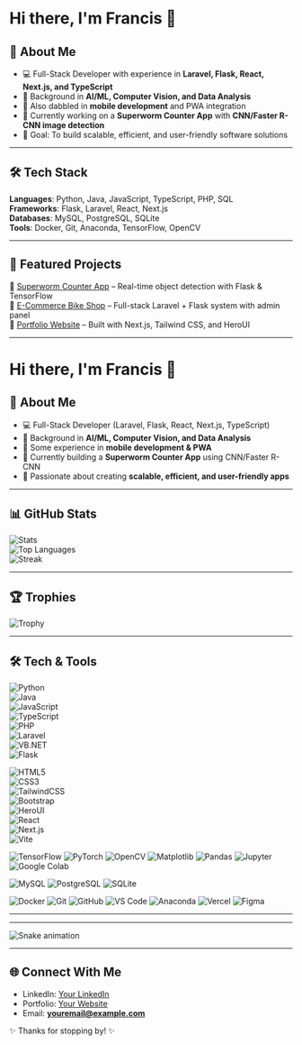 # Hi there, I'm Francis 👋  

## 🚀 About Me  
- 💻 Full-Stack Developer with experience in **Laravel, Flask, React, Next.js, and TypeScript**  
- 🤖 Background in **AI/ML, Computer Vision, and Data Analysis**  
- 📱 Also dabbled in **mobile development** and PWA integration  
- 🌱 Currently working on a **Superworm Counter App** with **CNN/Faster R-CNN image detection**  
- 🎯 Goal: To build scalable, efficient, and user-friendly software solutions  

---

## 🛠️ Tech Stack  
**Languages**: Python, Java, JavaScript, TypeScript, PHP, SQL  
**Frameworks**: Flask, Laravel, React, Next.js  
**Databases**: MySQL, PostgreSQL, SQLite  
**Tools**: Docker, Git, Anaconda, TensorFlow, OpenCV  

---

## 📌 Featured Projects  
🔹 [Superworm Counter App](https://github.com/your-repo) – Real-time object detection with Flask & TensorFlow  
🔹 [E-Commerce Bike Shop](https://github.com/your-repo) – Full-stack Laravel + Flask system with admin panel  
🔹 [Portfolio Website](https://github.com/your-repo) – Built with Next.js, Tailwind CSS, and HeroUI  

---

# Hi there, I'm Francis 👋  

## 🚀 About Me  
- 💻 Full-Stack Developer (Laravel, Flask, React, Next.js, TypeScript)  
- 🤖 Background in **AI/ML, Computer Vision, and Data Analysis**  
- 📱 Some experience in **mobile development & PWA**  
- 🐛 Currently building a **Superworm Counter App** using CNN/Faster R-CNN  
- 🎯 Passionate about creating **scalable, efficient, and user-friendly apps**  

---

## 📊 GitHub Stats  
![Stats](https://github-readme-stats.vercel.app/api?username=luisrances&show_icons=true&theme=radical)  
![Top Languages](https://github-readme-stats.vercel.app/api/top-langs/?username=luisrances&layout=compact&theme=radical)  
![Streak](https://github-readme-streak-stats.herokuapp.com/?user=luisrances&theme=radical)  

---

## 🏆 Trophies  
![Trophy](https://github-profile-trophy.vercel.app/?username=luisrances&theme=radical&margin-w=15&margin-h=15)  

---
<!-- 
## 📈 Activity Graph  
![Activity Graph](https://github-readme-activity-graph.vercel.app/graph?username=luisrances&theme=radical)  

---

## 👀 Profile Info  
![Views](https://komarev.com/ghpvc/?username=luisrances&color=brightgreen)  
![Visitors](https://visitor-badge.laobi.icu/badge?page_id=luisrances.luisrances)  

---
-->
## 🛠️ Tech & Tools   
![Python](https://img.shields.io/badge/Python-3776AB?logo=python&logoColor=white)  
![Java](https://img.shields.io/badge/Java-007396?logo=openjdk&logoColor=white)  
![JavaScript](https://img.shields.io/badge/JavaScript-F7DF1E?logo=javascript&logoColor=black)  
![TypeScript](https://img.shields.io/badge/TypeScript-3178C6?logo=typescript&logoColor=white)  
![PHP](https://img.shields.io/badge/PHP-777BB4?logo=php&logoColor=white)  
![Laravel](https://img.shields.io/badge/Laravel-FF2D20?logo=laravel&logoColor=white)  
![VB.NET](https://img.shields.io/badge/VB.NET-5C2D91?logo=.net&logoColor=white)  
![Flask](https://img.shields.io/badge/Flask-000000?logo=flask&logoColor=white)  

![HTML5](https://img.shields.io/badge/HTML5-E34F26?logo=html5&logoColor=white)  
![CSS3](https://img.shields.io/badge/CSS3-1572B6?logo=css3&logoColor=white)  
![TailwindCSS](https://img.shields.io/badge/TailwindCSS-38B2AC?logo=tailwind-css&logoColor=white)  
![Bootstrap](https://img.shields.io/badge/Bootstrap-563D7C?logo=bootstrap&logoColor=white)  
![HeroUI](https://img.shields.io/badge/HeroUI-00A98F?logo=react&logoColor=white)  
![React](https://img.shields.io/badge/React-20232A?logo=react&logoColor=61DAFB)  
![Next.js](https://img.shields.io/badge/Next.js-000000?logo=next.js&logoColor=white)  
![Vite](https://img.shields.io/badge/Vite-646CFF?logo=vite&logoColor=FFD62E)  

![TensorFlow](https://img.shields.io/badge/TensorFlow-ML-orange?logo=tensorflow)
![PyTorch](https://img.shields.io/badge/PyTorch-ML-EE4C2C?logo=pytorch)
![OpenCV](https://img.shields.io/badge/OpenCV-Computer_Vision-green?logo=opencv)
![Matplotlib](https://img.shields.io/badge/Matplotlib-Visualization-003B57?logo=python)
![Pandas](https://img.shields.io/badge/Pandas-Data_Analysis-150458?logo=pandas)
![Jupyter](https://img.shields.io/badge/Jupyter-Notebooks-F37626?logo=jupyter)
![Google Colab](https://img.shields.io/badge/Google_Colab-ML_Friendly-F9AB00?logo=googlecolab)

![MySQL](https://img.shields.io/badge/MySQL-Database-4479A1?logo=mysql)
![PostgreSQL](https://img.shields.io/badge/PostgreSQL-Database-316192?logo=postgresql)
![SQLite](https://img.shields.io/badge/SQLite-Database-07405E?logo=sqlite)

![Docker](https://img.shields.io/badge/Docker-Container-2496ED?logo=docker)
![Git](https://img.shields.io/badge/Git-Version_Control-F05032?logo=git)
![GitHub](https://img.shields.io/badge/GitHub-Repo-181717?logo=github)
![VS Code](https://img.shields.io/badge/VS%20Code-Editor-007ACC?logo=visualstudiocode)
![Anaconda](https://img.shields.io/badge/Anaconda-Data_Science-44A833?logo=anaconda)
![Vercel](https://img.shields.io/badge/Vercel-Deployment-black?logo=vercel)
![Figma](https://img.shields.io/badge/Figma-Design-FF7262?logo=figma)

---

<!-- 
## 💻 Coding & Productivity  
![LeetCode Stats](https://leetcard.jacoblin.cool/luisrances?theme=dark&font=Karma&ext=activity)  
![Codewars](https://www.codewars.com/users/yourusername/badges/large)  
-->

---
 
![Snake animation](https://github.com/luisrances/luisrances/blob/output/github-contribution-grid-snake.svg)  

---

## 🌐 Connect With Me  
- LinkedIn: [Your LinkedIn](https://linkedin.com/in/yourprofile)  
- Portfolio: [Your Website](https://your-portfolio.com)  
- Email: **youremail@example.com**  

✨ Thanks for stopping by! ✨


<!--
**luisrances/luisrances** is a ✨ _special_ ✨ repository because its `README.md` (this file) appears on your GitHub profile.

Here are some ideas to get you started:

- 🔭 I’m currently working on ...
- 🌱 I’m currently learning ...
- 👯 I’m looking to collaborate on ...
- 🤔 I’m looking for help with ...
- 💬 Ask me about ...
- 📫 How to reach me: ...
- 😄 Pronouns: ...
- ⚡ Fun fact: ...
-->
